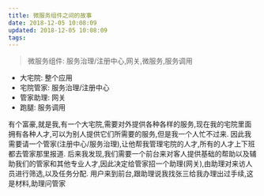 ```yaml
---
title: 微服务组件之间的故事
date: 2018-12-05 10:08:09
updated: 2018-12-05 10:08:09
tags:
---
```


>微服务组件: 服务治理/注册中心,网关,微服务,服务调用

- 大宅院: 整个应用
- 宅院管家: 服务治理/注册中心
- 管家助理: 网关
- 跑腿: 服务调用

有个富豪,就是我,有一个大宅院,需要对外提供各种各样的服务,现在我的宅院里面拥有各种人才,可以为别人提供它们所需要的服务,但是我一个人忙不过来.
因此我需要请一个管家(注册中心/服务治理),让他帮我管理宅院的人才,所有的人才上下班都去管家那里报道.
后来我发现,我们需要一个前台来对客人提供基础的帮助以及辅助我们的管家和其他专业人才,因此决定给管家招一个助理(网关),由助理对来访人员进行筛选,以及任务分配.
用户来到前台,跟助理说我找张三给我办理出过手续,这是材料,助理问管家